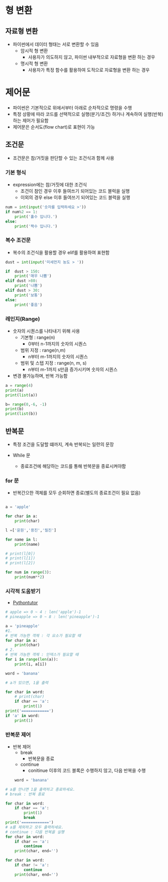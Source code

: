 # 형 변환
## 자료형 변환 
* 파이썬에서 데이터 형태는 서로 변환할 수 있음
  * 암시적 형 변환
    * 사용자가 의도하지 않고, 파이썬 내부적으로 자료형을 변환 하는 경우
  * 명시적 형 변환
    * 사용자가 특정 함수를 활용하여 도적으로 자료형을 변환 하는 경우

# 제어문
* 파이썬은 기본적으로 위에서부터 아래로 순차적으로 명령을 수행
* 특정 상황에 따라 코드를 선택적으로 실행(분기/조건) 하거나 계속하여 실행(반복)하는 제어가 필요함
* 제어문은 순서도(flow chart)로 표현이 가능

## 조건문
* 조건문은 참/거짓을 판단할 수 있는 조건식과 함께 사용
### 기본 형식
* expression에는 참/거짓에 대한 조건식
  * 조건이 참인 경우 이후 들여쓰기 되어있는 코드 블럭을 실행
  * 이외의 경우 else 이후 들여쓰기 되어있는 코드 블럭을 실행
```python
num = int(input('숫자를 입력하세요 >'))
if num%2 == 1:
    print('홀수 입니다.')
else:
    print('짝수 입니다.')
```

### 복수 조건문
* 복수의 조건식을 활용할 경우 elif를 활용하여 표현함
```python
dust = int(input('미세먼지 농도 > '))

if  dust > 150:
    print('매우 나쁨')
elif dust >80:
    print('나쁨')
elif dust > 30:
    print('보통')
else:
    print('좋음')
```
### 레인지(Range)
* 숫자의 시퀀스를 나타내기 위해 사용
  * 기본형 : range(n)
    * 0부터 n-1까지의 숫자의 시퀀스
  * 범위 지정 : range(n,m)
    * n부터 m-1까지의 숫자의 시퀀스
  * 범위 및 스텝 지정 : range(n, m, s)
    * n부터 m-1까지 s만큼 증가시키며 숫자의 시퀀스 
* 변경 불가능하며, 반복 가능함
```python
a = range(4)
print(a)
print(list(a))

b= range(0,-6, -1)
print(b)
print(list(b))
```


## 반복문
* 특정 조건을 도달할 떄까지, 계속 반복되는 일련의 문장

* While 문
  * 종료조건에 해당하는 코드를 통해 반복문을 종료시켜야함


### for 문
* 반복간으한 객체를 모두 순회하면 종료(별도의 종료조건이 필요 없음)
```python

a = 'apple'

for char in a:
    print(char)

l =['윤원','용진','필진']

for name in l:
    print(name)

# print(l[0])
# print(l[1])
# print(l[2])

for num in range(3):
    print(num**2)
```
### 시각적 도움받기 
* [Pythontutor](https://pythontutor.com/)

```python
# apple => 0 ~ 4 : len('apple')-1
# pineapple => 0 ~ 8 : len('pineapple')-1

a = 'pineapple'
#1.
# 반복 가능한 객체 : 각 요소가 필요할 때
for char in a:
    print(char)
# 2.
# 반복 가능한 객체 : 인덱스가 필요할 때
for i in range(len(a)):
    print(i, a[i])
```

```python
word = 'banana'

# a가 있으면, 1을 출력

for char in word:
    # print(char)
    if char == 'a':
        print(1)
print('============')
if 'a' in word:
    print(1)
```

### 반복문 제어
* 반복 제어
  * break
    * 반복문을 종료
  * continue
    * conitinue 이후의 코드 블록은 수행하지 않고, 다음 반복을 수행

```python
    word = 'banana'

# a를 만나면 1을 출력하고 종료하세요.
# break : 반복 종료

for char in word:
    if char == 'a':
        print(1)
        break
print('============')
# a를 제외하고 모두 출력하세요.
# continue : 다음 반복을 실행
for char in word:
    if char == 'a':
        continue
    print(char, end='')

for char in word:
    if char != 'a':
        continue
    print(char, end='')
```
